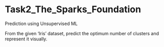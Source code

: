 # Task2_The_Sparks_Foundation
Prediction using Unsupervised ML

From the given ‘Iris’ dataset, predict the optimum number of clusters and represent it visually.

